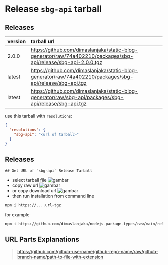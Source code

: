 # Release `sbg-api` tarball
## Releases
| version | tarball url |
| :--- | :--- |
| 2.0.0 | https://github.com/dimaslanjaka/static-blog-generator/raw/74a402210/packages/sbg-api/release/sbg-api-2.0.0.tgz |
| latest | https://github.com/dimaslanjaka/static-blog-generator/raw/74a402210/packages/sbg-api/release/sbg-api.tgz |
| latest | https://github.com/dimaslanjaka/static-blog-generator/raw/sbg-api/packages/sbg-api/release/sbg-api.tgz |

use this tarball with `resolutions`:
```json
{
  "resolutions": {
    "sbg-api": "<url of tarball>"
  }
}
```

## Releases

    ## Get URL of `sbg-api` Release Tarball
- select tarball file
![gambar](https://user-images.githubusercontent.com/12471057/203216375-8af4b5d9-00c2-40fb-8d3d-d220beaabd46.png)
- copy raw url
![gambar](https://user-images.githubusercontent.com/12471057/203216508-7590cbb9-a1ce-47d6-96ca-8d82149f0762.png)
- or copy download url
![gambar](https://user-images.githubusercontent.com/12471057/203216541-3807d2c3-5213-49f3-b93d-c626dbae3b2e.png)
- then run installation from command line
```bash
npm i https://....url-tgz
```
for example
```bash
npm i https://github.com/dimaslanjaka/nodejs-package-types/raw/main/release/nodejs-package-types.tgz
```

## URL Parts Explanations
> https://github.com/github-username/github-repo-name/raw/github-branch-name/path-to-file-with-extension